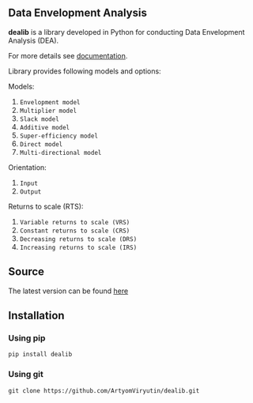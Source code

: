 ## Data Envelopment Analysis

**dealib** is a library developed in Python for conducting Data Envelopment Analysis (DEA).

For more details see [documentation](https://artyomviryutin.github.io/dealib).

Library provides following models and options:

Models:

1) `Envelopment model`
2) `Multiplier model`
3) `Slack model`
4) `Additive model`
5) `Super-efficiency model`
6) `Direct model`
7) `Multi-directional model`

Orientation:

1) `Input`
2) `Output`

Returns to scale (RTS):

1) `Variable returns to scale (VRS)`
2) `Constant returns to scale (CRS)`
3) `Decreasing returns to scale (DRS)`
4) `Increasing returns to scale (IRS)`

## Source

The latest version can be found [here](https://github.com/ArtyomViryutin/dealib)

## Installation

### Using pip

    pip install dealib

### Using git

    git clone https://github.com/ArtyomViryutin/dealib.git
